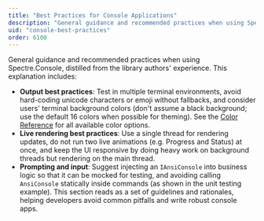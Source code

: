 ```yaml
---
title: "Best Practices for Console Applications"
description: "General guidance and recommended practices when using Spectre.Console"
uid: "console-best-practices"
order: 6100
---
```


General guidance and recommended practices when using Spectre.Console, distilled from the library authors' experience. This explanation includes:

* **Output best practices**: Test in multiple terminal environments, avoid hard-coding unicode characters or emoji without fallbacks, and consider users' terminal background colors (don't assume a black background; use the default 16 colors when possible for theming). See the [Color Reference](/console/reference/color-reference) for all available color options.
* **Live rendering best practices**: Use a single thread for rendering updates, do not run two live animations (e.g. Progress and Status) at once, and keep the UI responsive by doing heavy work on background threads but rendering on the main thread.
* **Prompting and input**: Suggest injecting an `IAnsiConsole` into business logic so that it can be mocked for testing, and avoiding calling `AnsiConsole` statically inside commands (as shown in the unit testing example).
  This section reads as a set of guidelines and rationales, helping developers avoid common pitfalls and write robust console apps.